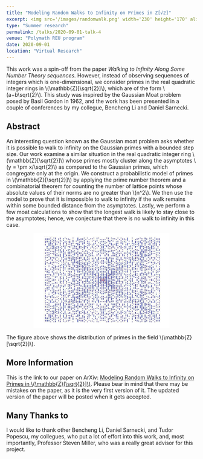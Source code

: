 ```yaml
---
title: "Modeling Random Walks to Infinity on Primes in Z[√2]" 
excerpt: <img src='/images/randomwalk.png' width='230' height='170' align="right" hspace="20"> This work was a spin-off from the paper *Walking to Infinity Along Some Number Theory sequences.* However, instead of observing sequences of integers which are one-dimensional, we consider primes in the real quadratic integer rings in \\(\mathbb{Z}[\sqrt{2}]\\), which are of the form \\(a+b\sqrt{2}\\). This study was inspired by the Gaussian Moat problem posed by Basil Gordon in 1962, and the work has been presented in a couple of conferences by my collegue, Bencheng Li and Daniel Sarnecki. 
type: "Summer research"
permalink: /talks/2020-09-01-talk-4
venue: "Polymath REU program"
date: 2020-09-01
location: "Virtual Research"
---
```


This work was a spin-off from the paper *Walking to Infinity Along Some Number Theory sequences.* However, instead of observing sequences of integers which is one-dimensional, we consider primes in the real quadratic integer rings in \\(\mathbb{Z}[\sqrt{2}]\\), which are of the form \\(a+b\sqrt{2}\\). This study was inspired by the Gaussian Moat problem posed by Basil Gordon in 1962, and the work has been presented in a couple of conferences by my collegue, Bencheng Li and Daniel Sarnecki. 

**Abstract**
------

An interesting question known as the Gaussian moat problem asks whether it is possible to walk to infinity on the Gaussian primes with a bounded step size. Our work examine a similar situation in the real quadratic integer ring \\(\mathbb{Z}[\sqrt{2}]\\) whose primes mostly cluster along the asymptotes \\(y = \pm x/\sqrt{2}\\) as compared to the Gaussian primes, which congregate only at the origin. We construct a probabilistic model of primes in \\(\mathbb{Z}[\sqrt{2}]\\) by applying the prime number theorem and a combinatorial theorem for counting the number of lattice points whose absolute values of their norms are no greater than \\(n^2\\). We then use the model to prove that it is impossible to walk to infinity if the walk remains within some bounded distance from the asymptotes. Lastly, we perform a few moat calculations to show that the longest walk is likely to stay close to the asymptotes; hence, we conjecture that there is no walk to infinity in this case.


<p align="center">
  <img width="360" height="250" src="/images/primes.png">
</p>

The figure above shows the distribution of primes in the field \\(\mathbb{Z}[\sqrt{2}]\\). 

**More Information**
------

This is the link to our paper on ArXiv: [Modeling Random Walks to Infinity on Primes in \\(\mathbb{Z}[\sqrt{2}]\\)](https://arxiv.org/abs/2011.07386). Please bear in mind that there may be mistakes on the paper, as it is the very first version of it. The updated version of the paper will be posted when it gets accepted. 

**Many Thanks to**
------
I would like to thank other Bencheng Li, Daniel Sarnecki, and Tudor Popescu, my collegues, who put a lot of effort into this work, and, most importantly, Professor Steven Miller, who was a really great advisor for this project.  



